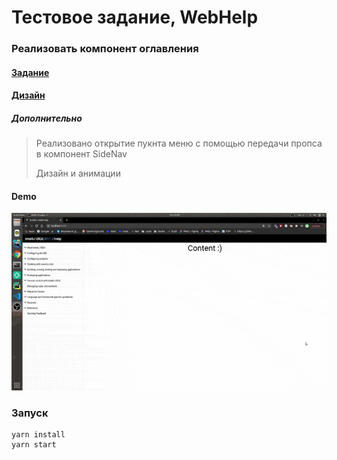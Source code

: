# Тестовое задание, WebHelp
### Реализовать компонент оглавления
#### [Задание](task.pdf)
#### [Дизайн](https://www.dropbox.com/s/hbxlr3wumardjbz/Web-help%202.0.pdf?dl=0)
##### Дополнительно
> Реализовано открытие пукнта меню с помощью передачи пропса в компонент SideNav
> 
> Дизайн и анимации

#### Demo
![demo](demo.gif)

### Запуск
```yarn
yarn install
yarn start
```

